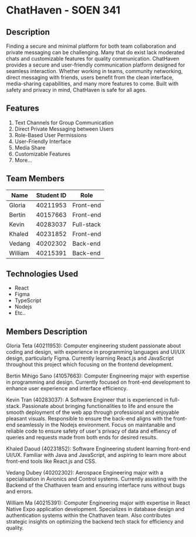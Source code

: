 # ChatHaven - SOEN 341

## Description

Finding a secure and minimal platform for both team collaboration and private messaging can be challenging. Many that do exist lack moderated chats and  customizable features for quality communication. ChatHaven provides a secure and user-friendly communication platform designed for seamless interaction. Whether working in teams, community networking, direct messaging with friends, users benefit from the clean interface, media-sharing capabilities, and many more features to come. Built with safety and privacy in mind, ChatHaven is safe for all ages.

## Features

1. Text Channels for Group Communication
2. Direct Private Messaging between Users
3. Role-Based User Permissions
4. User-Friendly Interface
5. Media Share
6. Customizable Features
7. More...

## Team Members

| Name | Student ID| Role |
|----------|----------|----------|
| Gloria    |   40211953 | Front-end   |
| Bertin   | 40157663 | Front-end  |
| Kevin    | 40283037 | Full-stack |
| Khaled    |  40231852  | Front-end    |
| Vedang    |  40202302 | Back-end   |
| William    | 40215391 | Back-end   |

## Technologies Used
- React
- Figma
- TypeScript
- Nodejs
- Etc..

## Members Description
Gloria Teta (40211953): Computer engineering student passionate about coding and design, with experience in programming languages and UI/UX design, particularly Figma. Currently learning React.js and JavaScript throughout this project which focusing on the frontend development. 

Bertin Mihigo Sano (41057663): Computer Engineering major with expertise in programming and design. Currently focused on front-end development to enhance user experience and interface efficiency.

Kevin Tran (40283037): A Software Engineer that is experienced in full-stack. Passionate about bringing functionalities to life and ensure the smooth deployment of the web app through professional and enjoyable pleasant visuals. Responsible to ensure the back-end aligns with the front-end seamlessly in the Nodejs environment. Focus on maintanable and reliable code to ensure safety of user's privacy of data and effiency of queries and requests made from both ends for desired results.

Khaled Daoud (40231852): Software Engineering student learning front-end UI/UX. Familiar with Java and JavaScript, and aspiring to learn more about front-end tools like React.js and CSS.

Vedang Dubey (40202302): Aerospace Engineering major with a specialisation in Avionics and Control systems. Currently assisting with the Backend of the Chathaven team and ensuring interface runs without bugs and errors.

William Ma (40215391): Computer Engineering major with expertise in React Native Expo application development. Specializes in database design and authentication systems within the Chathaven team. Also contributes strategic insights on optimizing the backend tech stack for efficiency and quality.

